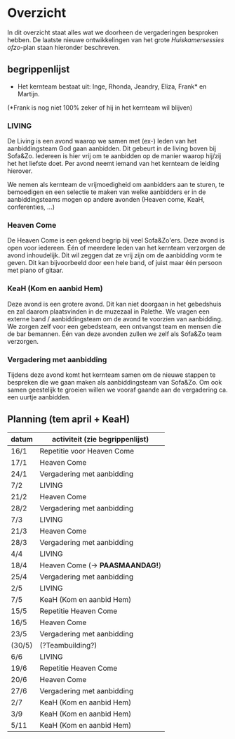 # Overzicht

In dit overzicht staat alles wat we doorheen de vergaderingen besproken hebben. De laatste nieuwe ontwikkelingen van het grote *Huiskamersessies ofzo*-plan staan hieronder beschreven.

## begrippenlijst

* Het kernteam bestaat uit: Inge, Rhonda, Jeandry, Eliza, Frank* en Martijn.

(*Frank is nog niet 100% zeker of hij  in het kernteam wil blijven)

### LIVING

De Living is een avond waarop we samen met (ex-) leden van het aanbiddingsteam God gaan aanbidden. Dit gebeurt in de living boven bij Sofa&Zo. Iedereen is hier vrij om te aanbidden op de manier waarop hij/zij het het liefste doet. Per avond neemt iemand van het kernteam de leiding hierover.

We nemen als kernteam de vrijmoedigheid om aanbidders aan te sturen, te bemoedigen en een selectie te maken van welke aanbidders er in de aanbiddingsteams mogen op andere avonden (Heaven come, KeaH, conferenties, ...)

### Heaven Come

De Heaven Come is een gekend begrip bij veel Sofa&Zo'ers. Deze avond is open voor iedereen. Één of meerdere leden van het kernteam verzorgen de avond inhoudelijk. Dit wil zeggen dat ze vrij zijn om de aanbidding vorm te geven. Dit kan bijvoorbeeld door een hele band, of juist maar één persoon met piano of gitaar.

### KeaH (Kom en aanbid Hem)

Deze avond is een grotere avond. Dit kan niet doorgaan in het gebedshuis en zal daarom plaatsvinden in de muzezaal in Palethe. We vragen een externe band / aanbiddingsteam om de avond te voorzien van aanbidding. We zorgen zelf voor een gebedsteam, een ontvangst team en mensen die de bar bemannen. Één van deze avonden zullen we zelf als Sofa&Zo team verzorgen.

### Vergadering met aanbidding

Tijdens deze avond komt het kernteam samen om de nieuwe stappen te bespreken die we gaan maken als aanbiddingsteam van Sofa&Zo. Om ook samen geestelijk te groeien willen we vooraf gaande aan de vergadering ca. een uurtje aanbidden.

## Planning (tem april + KeaH)

| datum  | activiteit (zie begrippenlijst)   |
|--------|-----------------------------------|
| 16/1   | Repetitie voor Heaven Come        |
| 17/1   | Heaven Come                       |
| 24/1   | Vergadering met aanbidding        |
| 7/2    | LIVING                            |
| 21/2   | Heaven Come                       |
| 28/2   | Vergadering met aanbidding        |
| 7/3    | LIVING                            |
| 21/3   | Heaven Come                       |
| 28/3   | Vergadering met aanbidding        |
| 4/4    | LIVING                            |
| 18/4   | Heaven Come (-> **PAASMAANDAG!**) |
| 25/4   | Vergadering met aanbidding        |
| 2/5    | LIVING                            |
| 7/5    | KeaH (Kom en aanbid Hem)          |
| 15/5   | Repetitie Heaven Come             |
| 16/5   | Heaven Come                       |
| 23/5   | Vergadering met aanbidding        |
| (30/5) | (?Teambuilding?)                  |
| 6/6    | LIVING                            |
| 19/6   | Repetitie Heaven Come             |
| 20/6   | Heaven Come                       |
| 27/6   | Vergadering met aanbidding        |
| 2/7    | KeaH (Kom en aanbid Hem)          |
| 3/9    | KeaH (Kom en aanbid Hem)          |
| 5/11   | KeaH (Kom en aanbid Hem)          |
